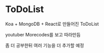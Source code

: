 # ToDoList
Koa + MongoDB + React로 만들어진 ToDoList

youtuber Morecodes를 보고 따라만듬

좀 더 공부한뒤 여러 기능을 더 추가할 예정
